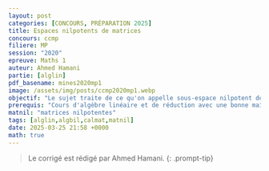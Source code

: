 ```yaml
---
layout: post
categories: [CONCOURS, PRÉPARATION 2025]
title: Espaces nilpotents de matrices 
concours: ccmp
filiere: MP
session: "2020"
epreuve: Maths 1
auteur: Ahmed Hamani
partie: [alglin]
pdf_basename: mines2020mp1
image: /assets/img/posts/ccmp2020mp1.webp
objectif: "Le sujet traite de ce qu'on appelle sous-espace nilpotent de l'espace $\\mathcal L(E)$. Il s'agit des sous-espaces vectoriel de $\\mathcal L(E)$ qui sont formés d'endomorphismes nilpotents. L'objectif étant de montrer le théorème de Gerstenhaber qui affirme que la dimension d'un tel espace $\\mathcal V$ ne peut dépasser $\\frac{n(n-1)}2$ et que cette dimension n'est atteint que s'il existe une même base de $E$ dans laquelle les matrices des éléments de $\\mathcal V$ couvrent tous l'ensemble $T_n^{++}(\\mathbb K)$."
prerequis: "Cours d'algèbre linéaire et de réduction avec une bonne maîtrise des propriétés des endomorphismes nilpotents."
matnil: "matrices nilpotentes"
tags: [alglin,algbil,calmat,matnil]
date: 2025-03-25 21:58 +0000
math: true
---
```



> Le corrigé est rédigé par Ahmed Hamani.
{: .prompt-tip}